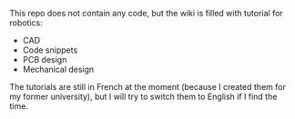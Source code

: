 This repo does not contain any code, but the wiki is filled with tutorial for robotics: 
- CAD
- Code snippets
- PCB design
- Mechanical design

The tutorials are still in French at the moment (because I created them for my former university), but I will try to switch them to English if I find the time.
